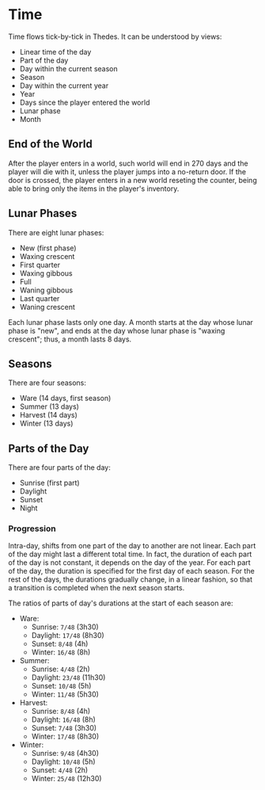 # Time

Time flows tick-by-tick in Thedes. It can be understood by views:
- Linear time of the day
- Part of the day
- Day within the current season
- Season
- Day within the current year
- Year
- Days since the player entered the world
- Lunar phase
- Month

## End of the World

After the player enters in a world, such world will end in 270 days
and the player will die with it, unless the player jumps into a no-return door.
If the door is crossed, the player enters in a new world reseting the counter,
being able to bring only the items in the player's inventory.

## Lunar Phases

There are eight lunar phases:
- New (first phase)
- Waxing crescent
- First quarter
- Waxing gibbous
- Full
- Waning gibbous
- Last quarter
- Waning crescent

Each lunar phase lasts only one day.
A month starts at the day whose lunar phase is "new",
and ends at the day whose lunar phase is "waxing crescent";
thus, a month lasts 8 days.

## Seasons

There are four seasons:
- Ware (14 days, first season)
- Summer (13 days)
- Harvest (14 days)
- Winter (13 days)

## Parts of the Day

There are four parts of the day:
- Sunrise (first part)
- Daylight
- Sunset
- Night

### Progression

Intra-day, shifts from one part of the day to another are not linear.
Each part of the day might last a different total time.
In fact, the duration of each part of the day is not constant,
it depends on the day of the year.
For each part of the day, the duration is specified for the first day of each
season.
For the rest of the days, the durations gradually change, in a linear fashion,
so that a transition is completed when the next season starts.

The ratios of parts of day's durations at the start of each season are:
- Ware:
    - Sunrise: `7/48` (3h30)
    - Daylight: `17/48` (8h30)
    - Sunset: `8/48` (4h)
    - Winter: `16/48` (8h)
- Summer:
    - Sunrise: `4/48` (2h)
    - Daylight: `23/48` (11h30)
    - Sunset: `10/48` (5h)
    - Winter: `11/48` (5h30)
- Harvest:
    - Sunrise: `8/48` (4h)
    - Daylight: `16/48` (8h)
    - Sunset: `7/48` (3h30)
    - Winter: `17/48` (8h30)
- Winter:
    - Sunrise: `9/48` (4h30)
    - Daylight: `10/48` (5h)
    - Sunset: `4/48` (2h)
    - Winter: `25/48` (12h30)
